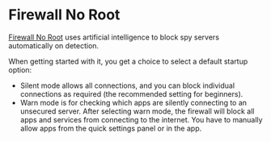 # Firewall No Root

[Firewall No Root](https://play.google.com/store/apps/details?id=com.protectstar.firewall) uses artificial intelligence to block spy servers automatically on detection. 

When getting started with it, you get a choice to select a default startup option: 

* Silent mode allows all connections, and you can block individual connections as required (the recommended setting for beginners). 
* Warn mode is for checking which apps are silently connecting to an unsecured server. After selecting warn mode, the firewall will block all apps and services from connecting to the internet. You have to manually allow apps from the quick settings panel or in the app.
